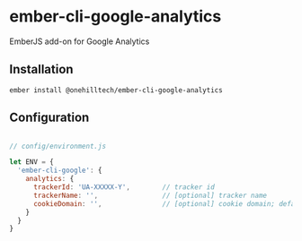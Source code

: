 # ember-cli-google-analytics

EmberJS add-on for Google Analytics

## Installation

    ember install @onehilltech/ember-cli-google-analytics
    
## Configuration

```javascript

// config/environment.js

let ENV = {
  'ember-cli-google': {
    analytics: {
      trackerId: 'UA-XXXXX-Y',        // tracker id
      trackerName: '',                // [optional] tracker name
      cookieDomain: '',               // [optional] cookie domain; default = 'auto'
    }
  }
}
```